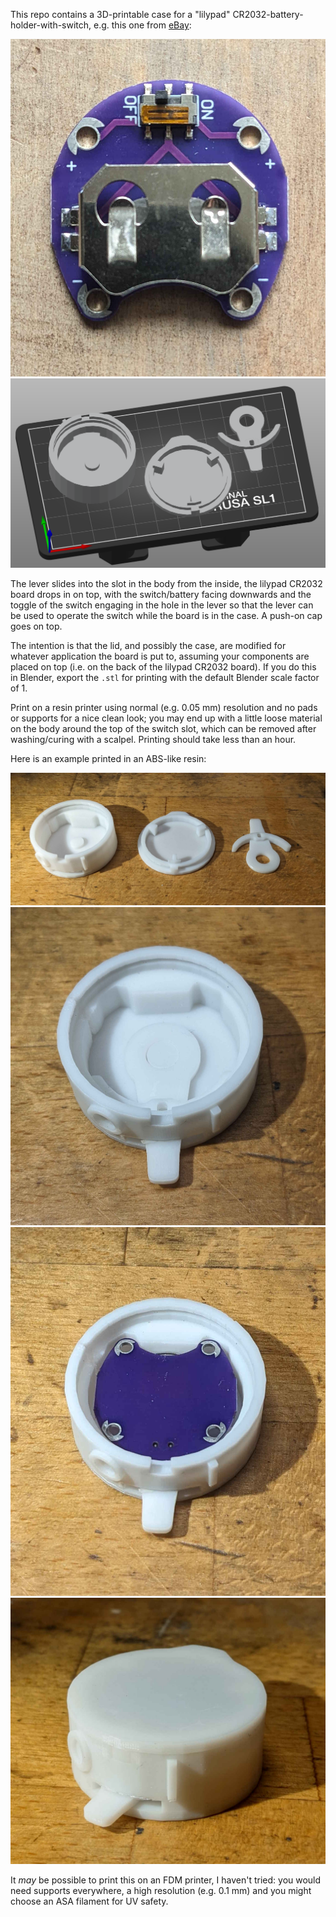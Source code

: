 This repo contains a 3D-printable case for a "lilypad" CR2032-battery-holder-with-switch, e.g. this one from [eBay](https://www.ebay.co.uk/itm/146675695314):

![Lilypad CR2032 board](images_for_readme/lilypad_cr2032_board.jpg "Lilypad CR2032 Board")
![Ready to print](images_for_readme/ready_to_print.png "Ready to print")

The lever slides into the slot in the body from the inside, the lilypad CR2032 board drops in on top, with the switch/battery facing downwards and the toggle of the switch engaging in the hole in the lever so that the lever can be used to operate the switch while the board is in the case.  A push-on cap goes on top.

The intention is that the lid, and possibly the case, are modified for whatever application the board is put to, assuming your components are placed on top (i.e. on the back of the lilypad CR2032 board).  If you do this in Blender, export the `.stl` for printing with the default Blender scale factor of 1.

Print on a resin printer using normal (e.g. 0.05&nbsp;mm) resolution and no pads or supports for a nice clean look; you may end up with a little loose material on the body around the top of the switch slot, which can be removed after washing/curing with a scalpel.  Printing should take less than an hour.

Here is an example printed in an ABS-like resin:

![Case components](images_for_readme/case_components.jpg "Case components")
![Lever inserted](images_for_readme/lever_inserted.jpg "Lever inserted")
![Lilypad CR2032 board inserted](images_for_readme/lilypad_cr2032_board_inserted.jpg "Lilypad CR2032 board inserted")
![Lid closed](images_for_readme/lid_closed.jpg "Lid closed")

It _may_ be possible to print this on an FDM printer, I haven't tried: you would need supports everywhere, a high resolution (e.g. 0.1&nbsp;mm) and you might choose an ASA filament for UV safety.